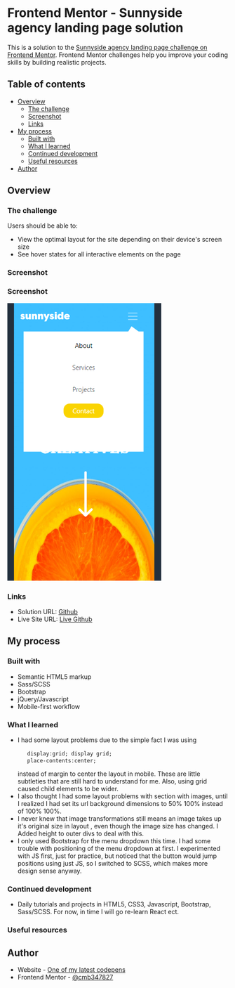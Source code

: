 # Frontend Mentor - Sunnyside agency landing page solution

This is a solution to the [Sunnyside agency landing page challenge on Frontend Mentor](https://www.frontendmentor.io/challenges/sunnyside-agency-landing-page-7yVs3B6ef). Frontend Mentor challenges help you improve your coding skills by building realistic projects.

## Table of contents

- [Overview](#overview)
  - [The challenge](#the-challenge)
  - [Screenshot](#screenshot)
  - [Links](#links)
- [My process](#my-process)
  - [Built with](#built-with)
  - [What I learned](#what-i-learned)
  - [Continued development](#continued-development)
  - [Useful resources](#useful-resources)
- [Author](#author)

## Overview

### The challenge

Users should be able to:

- View the optimal layout for the site depending on their device's screen size
- See hover states for all interactive elements on the page

### Screenshot

### Screenshot

![screenshot](./images/screenshot.PNG "screenshot")

### Links

- Solution URL: [Github](https://github.com/cmb347827/sunnyside-agency-landing-page-main)
- Live Site URL: [Live Github](https://cmb347827.github.io/sunnyside-agency-landing-page-main/)

## My process

### Built with

- Semantic HTML5 markup
- Sass/SCSS
- Bootstrap
- jQuery/Javascript
- Mobile-first workflow


### What I learned
- I had some layout problems due to the simple fact I was using 
     ```
	    display:grid; display grid;
        place-contents:center;
     ```
  instead of margin to center the layout in mobile. These are little subtleties that are still hard to understand for me. Also, using grid caused child elements to be wider.
- I also thought I had some layout problems with section with images, until I realized I had set its url background dimensions to 50% 100% instead of 100% 100%.
- I never knew that image transformations still means an image takes up it's original size in layout , even though the image size has changed. I Added height to outer divs to deal with this. 
- I only used Bootstrap for the menu dropdown this time. I had some trouble with positioning of the menu dropdown at first. I experimented with JS first, just for practice, but noticed that the button would jump positions using just JS, so I switched to SCSS, which makes more design sense anyway. 

### Continued development

- Daily tutorials and projects in HTML5, CSS3, Javascript, Bootstrap, Sass/SCSS. For now, in time I will go re-learn React ect.

### Useful resources


## Author

- Website - [One of my latest codepens](https://codepen.io/cynthiab72/pen/oNybYON)
- Frontend Mentor - [@cmb347827](https://www.frontendmentor.io/profile/cmb347827)

